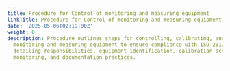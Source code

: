 ```yaml
---
title: Procedure for Control of monitoring and measuring equipment
linkTitle: Procedure for Control of monitoring and measuring equipment
date: '2025-05-06T02:19:00Z'
weight: 0
description: Procedure outlines steps for controlling, calibrating, and maintaining
  monitoring and measuring equipment to ensure compliance with ISO 20121 standards,
  detailing responsibilities, equipment identification, calibration schedules, maintenance,
  monitoring, and documentation practices.
---
```



<!-- Unsupported block type: table_of_contents -->

<!-- Unsupported block type: unsupported -->

